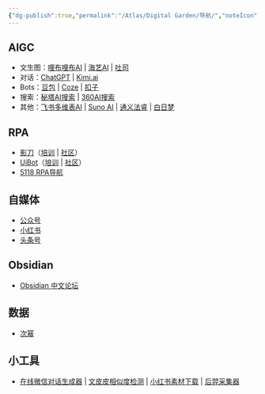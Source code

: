 ```yaml
---
{"dg-publish":true,"permalink":"/Atlas/Digital Garden/导航/","noteIcon":1,"created":"2024-04-10","updated":"2024-04-13"}
---
```


## AIGC
- 文生图：[哩布哩布AI](https://www.liblib.art/) | [海艺AI](https://www.seaart.me/zhCN) | [吐司](https://tusi.cn/)
- 对话：[ChatGPT](https://chat.openai.com/) | [Kimi.ai](https://kimi.moonshot.cn/)
- Bots：[豆包](https://www.doubao.com/chat/) | [Coze](https://www.coze.com/) | [扣子](https://www.coze.cn) 
- 搜索：[秘塔AI搜索](https://metaso.cn/) | [360AI搜索](https://www.sou.com/)
- 其他：[飞书多维表AI](https://base.feishu.cn/academy/ai) | [Suno AI](https://www.suno.ai/) | [通义法睿](https://tongyi.aliyun.com/farui/home) | [白日梦](https://brmgo.com/signup?code=rhplc38n6)
## RPA
- [影刀](https://www.yingdao.com/)（[培训](https://college.yingdao.com/) | [社区](https://www.yingdao.com/community/homePage)）
- [UiBot](https://www.uibot.com.cn/)（[培训](https://laiye.com/academy/rpa/study) |  [社区](https://forum.laiye.com/)）
- [5118 RPA导航](https://rpa.5118.com/)
## 自媒体
- [公众号](https://mp.weixin.qq.com/)
- [小红书](https://creator.xiaohongshu.com/creator/home)
- [头条号](https://mp.toutiao.com/profile_v4/index)
## Obsidian
- [Obsidian 中文论坛](https://forum-zh.obsidian.md/)
## 数据
- [次幂](https://www.cimidata.com/)
## 小工具
- [在线微信对话生成器](https://wechat.sxcto.com/) | [文皮皮相似度检测](http://www.wenpipi.com/sim) | [小红书素材下载](https://www.xiaohongshua.com/) | [后羿采集器](https://www.houyicaiji.com/)